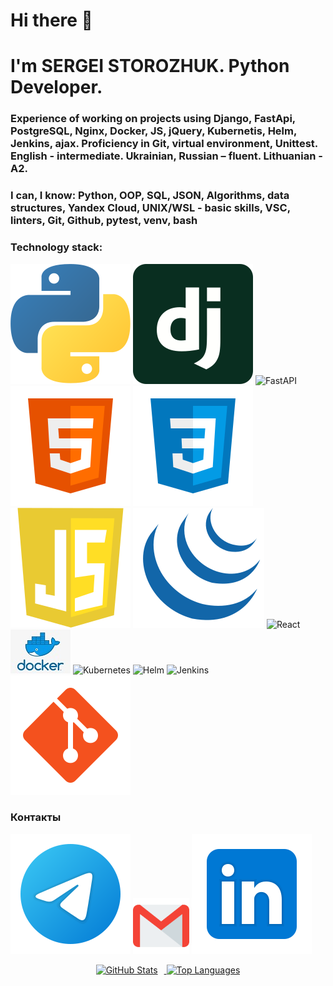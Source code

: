 # Hi there 👋
# I'm SERGEI STOROZHUK. Python Developer.
### Experience of working on projects using Django, FastApi, PostgreSQL, Nginx, Docker, JS, jQuery, Kubernetis, Helm, Jenkins, ajax. Proficiency in Git, virtual environment, Unittest. English - intermediate. Ukrainian, Russian – fluent. Lithuanian - A2.

### I can, I know: Python, OOP, SQL, JSON, Algorithms, data structures, Yandex Cloud, UNIX/WSL - basic skills, VSC, linters, Git, Github, pytest, venv, bash

### Technology stack: 
![Python](/svg/python.svg)
![Django](/svg/django.svg)
<img src="https://fastapi.tiangolo.com/img/logo-margin/logo-teal.png" alt="FastAPI" height="80">
<br>
![HTML](/svg/html-5.svg)
![CSS](/svg/css3.svg)
![JS](/svg/javascript1.svg)
![jQuery](/svg/jquery-4.svg)
<img src="https://cdn.jsdelivr.net/gh/devicons/devicon/icons/react/react-original.svg" alt="React" height="40">
<br>
![Docker](/svg/docker.png)
<img src="https://cdn.jsdelivr.net/gh/devicons/devicon/icons/kubernetes/kubernetes-plain.svg" alt="Kubernetes" height="80">
<img src="https://cdn.jsdelivr.net/gh/devicons/devicon/icons/helm/helm-original.svg" alt="Helm" height="80">
<img src="https://cdn.jsdelivr.net/gh/devicons/devicon/icons/jenkins/jenkins-plain.svg" alt="Jenkins" height="80">
![Git](/svg/git.svg)

### Контакты
[<img src="./svg/telegram.svg">](https://t.me/AKafer82)
[<img src="./svg/gmail.svg" width="90px" height="90px">](mailto:akafer82@gmail.com)
[<img src="./svg/Linkedin.svg">](https://www.linkedin.com/in/sergey-storozhuk-2a128b244/)

<div align="center">
  <a href="https://github-readme-stats.vercel.app/api?username=akafer&hide=contribs&show_icons=true&theme=dark">
    <img src="https://github-readme-stats.vercel.app/api?username=akafer&hide=contribs&show_icons=true&theme=dark" alt="GitHub Stats" height="130" style="margin-right:10px">
  </a>
  <a href="https://github-readme-stats.vercel.app/api/top-langs/?username=akafer&layout=compact&theme=dark">
    <img src="https://github-readme-stats.vercel.app/api/top-langs/?username=akafer&layout=compact&theme=dark" alt="Top Languages" height="130">
  </a>
</div>

<!--
**AKafer/AKafer** is a ✨ _special_ ✨ repository because its `README.md` (this file) appears on your GitHub profile.

Here are some ideas to get you started:

- 🔭 I’m currently working on ...
- 🌱 I’m currently learning ...
- 👯 I’m looking to collaborate on ...
- 🤔 I’m looking for help with ...
- 💬 Ask me about ...
- 📫 How to reach me: ...
- 😄 Pronouns: ...
- ⚡ Fun fact: ...
-->
